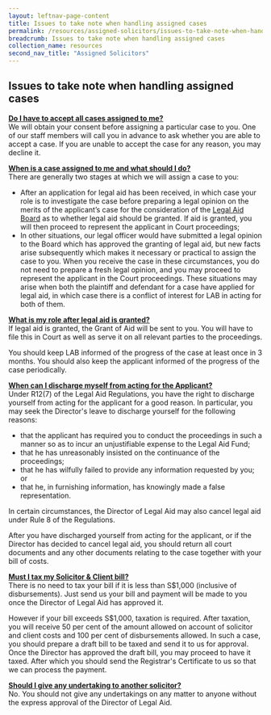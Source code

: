 ```yaml
---
layout: leftnav-page-content
title: Issues to take note when handling assigned cases
permalink: /resources/assigned-solicitors/issues-to-take-note-when-handling-assigned-cases/
breadcrumb: Issues to take note when handling assigned cases
collection_name: resources
second_nav_title: "Assigned Solicitors"
---
```

Issues to take note when handling assigned cases
---

<b><u>Do I have to accept all cases assigned to me?</u></b> <br>
We will obtain your consent before assigning a particular case to you. One of our staff members will call you in advance to ask whether you are able to accept a case. If you are unable to accept the case for any reason, you may decline it. <br>


<b><u>When is a case assigned to me and what should I do?</u></b> <br>
There are generally two stages at which we will assign a case to you: <br>

* After an application for legal aid has been received, in which case your role is to investigate the case before preparing a legal opinion on the merits of the applicant’s case for the consideration of the [Legal Aid Board](https://mlaw-lab-staging.netlify.com/legal-services/what-is-the-legal-aid-board/) as to whether legal aid should be granted. If aid is granted, you will then proceed to represent the applicant in Court proceedings;
* In other situations, our legal officer would have submitted a legal opinion to the Board which has approved the granting of legal aid, but new facts arise subsequently which makes it necessary or practical to assign the case to you. When you receive the case in these circumstances, you do not need to prepare a fresh legal opinion, and you may proceed to represent the applicant in the Court proceedings. These situations may arise when both the plaintiff and defendant for a case have applied for legal aid, in which case there is a conflict of interest for LAB in acting for both of them. <br>
 
 
<b><u>What is my role after legal aid is granted?</u></b> <br> 
If legal aid is granted, the Grant of Aid will be sent to you. You will have to file this in Court as well as serve it on all relevant parties to the proceedings. <br>

You should keep LAB informed of the progress of the case at least once in 3 months. You should also keep the applicant informed of the progress of the case periodically. <br>


<b><u>When can I discharge myself from acting for the Applicant?</u></b> <br>
Under R12(7) of the Legal Aid Regulations, you have the right to discharge yourself from acting for the applicant for a good reason. In particular, you may seek the Director's leave to discharge yourself for the following reasons:<br>

* that the applicant has required you to conduct the proceedings in such a manner so as to incur an unjustifiable expense to the Legal Aid Fund;
* that he has unreasonably insisted on the continuance of the proceedings;
* that he has wilfully failed to provide any information requested by you; or
* that he, in furnishing information, has knowingly made a false representation.<br>

In certain circumstances, the Director of Legal Aid may also cancel legal aid under Rule 8 of the Regulations. <br>

After you have discharged yourself from acting for the applicant, or if the Director has decided to cancel legal aid, you should return all court documents and any other documents relating to the case together with your bill of costs. <br>

<b><u>Must I tax my Solicitor & Client bill?</u></b> <br>
There is no need to tax your bill if it is less than S$1,000 (inclusive of disbursements). Just send us your bill and payment will be made to you once the Director of Legal Aid has approved it.

However if your bill exceeds S$1,000, taxation is required. After taxation, you will receive 50 per cent of the amount allowed on account of solicitor and client costs and 100 per cent of disbursements allowed. In such a case, you should prepare a draft bill to be taxed and send it to us for approval. Once the Director has approved the draft bill, you may proceed to have it taxed. After which you should send the Registrar's Certificate to us so that we can process the payment. <br>

<b><u>Should I give any undertaking to another solicitor?</u></b> <br>
No. You should not give any undertakings on any matter to anyone without the express approval of the Director of Legal Aid.
